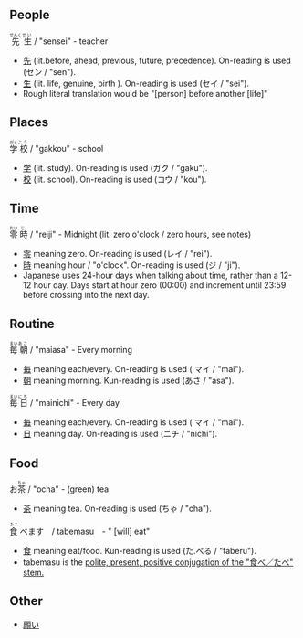 
## People
<ruby>
  先 <rp>(</rp><rt>せんく</rt><rp>)</rp>
  生 <rp>(</rp><rt>せい</rt><rp>)</rp>
</ruby>/ "sensei"
- teacher 
<br>

* [先](https://jisho.org/search/先%20%23kanji) (lit.before, ahead, previous, future, precedence). On-reading is used (セン / "sen").
* [生](https://jisho.org/search/生%20%23kanji) (lit.  life, genuine, birth ). On-reading is used (セイ / "sei").
* Rough literal translation would be "[person] before another [life]"

## Places
<ruby>
  学 <rp>(</rp><rt>がく</rt><rp>)</rp>
  校 <rp>(</rp><rt>こう</rt><rp>)</rp>
</ruby>/ "gakkou"
- school 
<br>

* [学](https://jisho.org/search/%E5%AD%A6%20%23kanji) (lit. study). On-reading is used (ガク / "gaku").
* [校](https://jisho.org/search/%E6%A0%A1%20%23kanji) (lit. school). On-reading is used (コウ / "kou").
  
  

## Time
<ruby>
  零 <rp>(</rp><rt>れい</rt><rp>)</rp>
  時 <rp>(</rp><rt>じ</rt><rp>)</rp>
</ruby>/ "reiji"
- Midnight (lit. zero o'clock / zero hours, see notes)
<br>

* [零](https://jisho.org/search/%E9%9B%B6%20%23kanji) meaning zero. On-reading is used (レイ / "rei").
* [時](https://jisho.org/search/%E6%99%82%20%23kanji) meaning hour / "o'clock". On-reading is used (ジ / "ji").
* Japanese uses 24-hour days when talking about time, rather than a 12-12 hour day. Days start at hour zero (00:00) and increment until 23:59 before crossing into the next day.


## Routine
<ruby>
  毎 <rp>(</rp><rt>まい</rt><rp>)</rp>
  朝 <rp>(</rp><rt>あさ</rt><rp>)</rp>
</ruby>/ "maiasa" - Every morning
<br>

* [毎](https://jisho.org/search/%E6%AF%8E%20%23kanji) meaning each/every. On-reading is used ( マイ / "mai").
* [朝](https://jisho.org/search/%E6%9C%9D%20%23kanji) meaning morning. Kun-reading is used (あさ / "asa").


<ruby>
  毎 <rp>(</rp><rt>まい</rt><rp>)</rp>
  日 <rp>(</rp><rt>にち</rt><rp>)</rp>
</ruby>/ "mainichi" - Every day
<br>

* [毎](https://jisho.org/search/%E6%AF%8E%20%23kanji) meaning each/every. On-reading is used ( マイ / "mai").
* [日](https://jisho.org/search/%E6%97%A5%20%23kanji) meaning day. On-reading is used (ニチ / "nichi").
  
  
  
  
## Food
<ruby>
  お <rp>(</rp><rt></rt><rp>)</rp>
  茶 <rp>(</rp><rt>ちゃ</rt><rp>)</rp>
</ruby>/ "ocha" - (green) tea
<br>

* [茶](https://jisho.org/search/%E8%8C%B6%20%23kanji) meaning tea. On-reading is used (ちゃ / "cha").


<ruby>
  食 <rp>(</rp><rt>た*</rt><rp>)</rp>
</ruby>べます　/ tabemasu　- " [will] eat"
<br>

* [食](https://jisho.org/search/%E9%A3%9F%20%23kanji) meaning eat/food. Kun-reading is used (た.べる / "taberu").
* tabemasu is the [polite, present, positive conjugation of the "食べ／たべ" stem.](http://www.japaneseverbconjugator.com/VerbDetails.asp?txtVerb=%E9%A3%9F%E3%81%B9%E3%82%8B)


## Other

* [願い](https://jisho.org/search/%E9%A1%98%E3%81%84)
